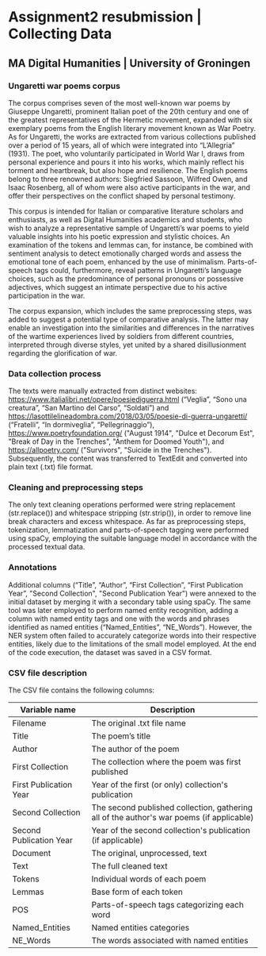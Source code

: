 # Assignment2 resubmission | Collecting Data 
## MA Digital Humanities | University of Groningen

### Ungaretti war poems corpus
The corpus comprises seven of the most well-known war poems by Giuseppe Ungaretti, prominent Italian poet of the 20th century and one of the greatest representatives of the Hermetic movement, expanded with six exemplary poems from the English literary movement known as War Poetry. As for Ungaretti, the works are extracted from various collections published over a period of 15 years, all of which were integrated into “L’Allegria” (1931). The poet, who voluntarily participated in World War I, draws from personal experience and pours it into his works, which mainly reflect his torment and heartbreak, but also hope and resilience. 
The English poems belong to three renowned authors: Siegfried Sassoon, Wilfred Owen, and Isaac Rosenberg, all of whom were also active participants in the war, and offer their perspectives on the conflict shaped by personal testimony. 

This corpus is intended for Italian or comparative literature scholars and enthusiasts, as well as Digital Humanities academics and students, who wish to analyze a representative sample of Ungaretti’s war poems to yield valuable insights into his poetic expression and stylistic choices. An examination of the tokens and lemmas can, for instance, be combined with sentiment analysis to detect emotionally charged words and assess the emotional tone of each poem, enhanced by the use of minimalism. Parts-of-speech tags could, furthermore, reveal patterns in Ungaretti’s language choices, such as the predominance of personal pronouns or possessive adjectives, which suggest an intimate perspective due to his active participation in the war. 

The corpus expansion, which includes the same preprocessing steps, was added to suggest a potential type of comparative analysis. The latter may enable an investigation into the similarities and differences in the narratives of the wartime experiences lived by soldiers from different countries, interpreted through diverse styles, yet united by a shared disillusionment regarding the glorification of war. 

### Data collection process
The texts were manually extracted from distinct websites: https://www.italialibri.net/opere/poesiediguerra.html (“Veglia”, “Sono una creatura”, “San Martino del Carso”, “Soldati”) and https://lasottilelineadombra.com/2018/03/05/poesie-di-guerra-ungaretti/ (“Fratelli”, “In dormiveglia”, “Pellegrinaggio”), https://www.poetryfoundation.org/ ("August 1914", "Dulce et Decorum Est", "Break of Day in the Trenches", "Anthem for Doomed Youth"), and https://allpoetry.com/ ("Survivors", "Suicide in the Trenches"). Subsequently, the content was transferred to TextEdit and converted into plain text (.txt) file format. 

### Cleaning and preprocessing steps
The only text cleaning operations performed were string replacement (str.replace()) and whitespace stripping (str.strip()), in order to remove line break characters and excess whitespace. 
As far as preprocessing steps, tokenization, lemmatization and parts-of-speech tagging were performed using spaCy, employing the suitable language model in accordance with the processed textual data.  

### Annotations
Additional columns (“Title”, “Author”, “First Collection”, “First Publication Year”, "Second Collection", "Second Publication Year") were annexed to the initial dataset by merging it with a secondary table using spaCy. The same tool was later employed to perform named entity recognition, adding a column with named entity tags and one with the words and phrases identified as named entities (“Named_Entities”, “NE_Words”). However, the NER system often failed to accurately categorize words into their respective entities, likely due to the limitations of the small model employed. 
At the end of the code execution, the dataset was saved in a CSV format. 

### CSV file description 
The CSV file contains the following columns: 

| Variable name | Description |
| ----------------------- | ------------------------------------------------------------------------------------------ |
| Filename                | The original .txt file name                                                                |
| Title                   | The poem’s title                                                                           |
| Author                  | The author of the poem                                                                     |
| First Collection        | The collection where the poem was first published                                          |
| First Publication Year  | Year of the first (or only) collection's publication                                       |
| Second Collection       | The second published collection, gathering all of the author's war poems (if applicable)   |
| Second Publication Year | Year of the second collection's publication (if applicable)                                |
| Document                | The original, unprocessed, text                                                            |
| Text                    | The full cleaned text                                                                      |
| Tokens                  | Individual words of each poem                                                              |
| Lemmas                  | Base form of each token                                                                    |
| POS                     | Parts-of-speech tags categorizing each word                                                |
| Named_Entities          | Named entities categories                                                                  |
| NE_Words                | The words associated with named entities                                                   |
